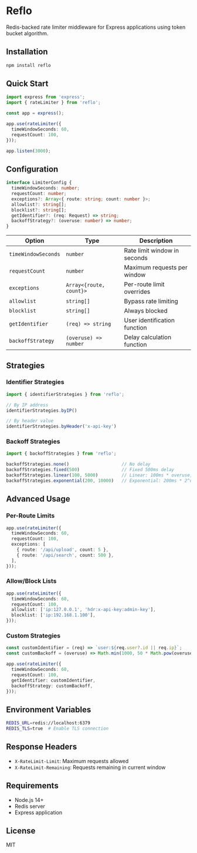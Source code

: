 # Reflo

Redis-backed rate limiter middleware for Express applications using token bucket algorithm.

## Installation

```bash
npm install reflo
```

## Quick Start

```typescript
import express from 'express';
import { rateLimiter } from 'reflo';

const app = express();

app.use(rateLimiter({
  timeWindowSeconds: 60,
  requestCount: 100,
}));

app.listen(3000);
```

## Configuration

```typescript
interface LimiterConfig {
  timeWindowSeconds: number;
  requestCount: number;
  exceptions?: Array<{ route: string; count: number }>;
  allowlist?: string[];
  blocklist?: string[];
  getIdentifier?: (req: Request) => string;
  backoffStrategy?: (overuse: number) => number;
}
```

| Option | Type | Description |
|--------|------|-------------|
| `timeWindowSeconds` | `number` | Rate limit window in seconds |
| `requestCount` | `number` | Maximum requests per window |
| `exceptions` | `Array<{route, count}>` | Per-route limit overrides |
| `allowlist` | `string[]` | Bypass rate limiting |
| `blocklist` | `string[]` | Always blocked |
| `getIdentifier` | `(req) => string` | User identification function |
| `backoffStrategy` | `(overuse) => number` | Delay calculation function |

## Strategies

### Identifier Strategies

```typescript
import { identifierStrategies } from 'reflo';

// By IP address
identifierStrategies.byIP()

// By header value
identifierStrategies.byHeader('x-api-key')
```

### Backoff Strategies

```typescript
import { backoffStrategies } from 'reflo';

backoffStrategies.none()                    // No delay
backoffStrategies.fixed(500)                // Fixed 500ms delay
backoffStrategies.linear(100, 5000)         // Linear: 100ms * overuse, max 5s
backoffStrategies.exponential(200, 10000)   // Exponential: 200ms * 2^overuse, max 10s
```

## Advanced Usage

### Per-Route Limits

```typescript
app.use(rateLimiter({
  timeWindowSeconds: 60,
  requestCount: 100,
  exceptions: [
    { route: '/api/upload', count: 5 },
    { route: '/api/search', count: 500 },
  ],
}));
```

### Allow/Block Lists

```typescript
app.use(rateLimiter({
  timeWindowSeconds: 60,
  requestCount: 100,
  allowlist: ['ip:127.0.0.1', 'hdr:x-api-key:admin-key'],
  blocklist: ['ip:192.168.1.100'],
}));
```

### Custom Strategies

```typescript
const customIdentifier = (req) => `user:${req.user?.id || req.ip}`;
const customBackoff = (overuse) => Math.min(1000, 50 * Math.pow(overuse, 1.5));

app.use(rateLimiter({
  timeWindowSeconds: 60,
  requestCount: 100,
  getIdentifier: customIdentifier,
  backoffStrategy: customBackoff,
}));
```

## Environment Variables

```bash
REDIS_URL=redis://localhost:6379
REDIS_TLS=true  # Enable TLS connection
```

## Response Headers

- `X-RateLimit-Limit`: Maximum requests allowed
- `X-RateLimit-Remaining`: Requests remaining in current window

## Requirements

- Node.js 14+
- Redis server
- Express application

## License

MIT
